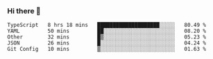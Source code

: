 ### Hi there 👋

<!--START_SECTION:waka-->
```text
TypeScript   8 hrs 18 mins   ████████████████████░░░░░   80.49 % 
YAML         50 mins         ██░░░░░░░░░░░░░░░░░░░░░░░   08.20 % 
Other        32 mins         █▒░░░░░░░░░░░░░░░░░░░░░░░   05.23 % 
JSON         26 mins         █░░░░░░░░░░░░░░░░░░░░░░░░   04.24 % 
Git Config   10 mins         ▒░░░░░░░░░░░░░░░░░░░░░░░░   01.63 % 
```
<!--END_SECTION:waka-->

<!--
**arlenxuzj/arlenxuzj** is a ✨ _special_ ✨ repository because its `README.md` (this file) appears on your GitHub profile.

Here are some ideas to get you started:

- 🔭 I’m currently working on ...
- 🌱 I’m currently learning ...
- 👯 I’m looking to collaborate on ...
- 🤔 I’m looking for help with ...
- 💬 Ask me about ...
- 📫 How to reach me: ...
- 😄 Pronouns: ...
- ⚡ Fun fact: ...
-->
